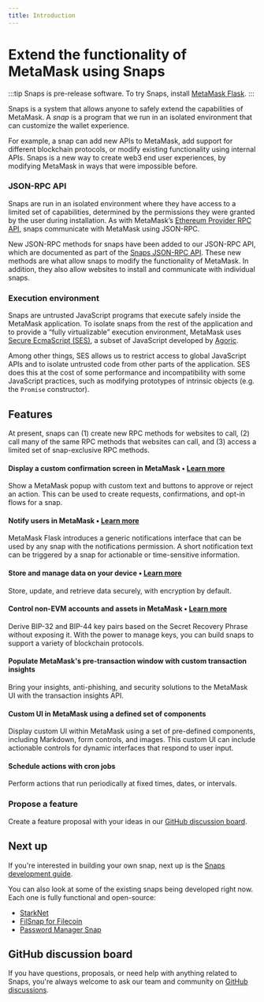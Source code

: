 ```yaml
---
title: Introduction
---
```


# Extend the functionality of MetaMask using Snaps

:::tip Snaps is pre-release software.
To try Snaps, install [MetaMask Flask](https://metamask.io/flask).
:::

Snaps is a system that allows anyone to safely extend the capabilities of MetaMask.
A _snap_ is a program that we run in an isolated environment that can customize the wallet experience.

For example, a snap can add new APIs to MetaMask, add support for different blockchain protocols, or
modify existing functionality using internal APIs.
Snaps is a new way to create web3 end user experiences, by modifying MetaMask in ways that were
impossible before.

### JSON-RPC API

Snaps are run in an isolated environment where they have access to a limited set of capabilities,
determined by the permissions they were granted by the user during installation.
As with MetaMask’s [Ethereum Provider RPC API](../api-sdk/reference/provider-api.md), snaps
communicate with MetaMask using JSON-RPC.

New JSON-RPC methods for snaps have been added to our JSON-RPC API, which are documented as part of
the [Snaps JSON-RPC API](./snaps-rpc-api.html).
These new methods are what allow snaps to modify the functionality of MetaMask.
In addition, they also allow websites to install and communicate with individual snaps.

### Execution environment

Snaps are untrusted JavaScript programs that execute safely inside the MetaMask application.
To isolate snaps from the rest of the application and to provide a “fully virtualizable” execution
environment, MetaMask uses [Secure EcmaScript (SES)](https://github.com/endojs/endo/tree/master/packages/ses),
a subset of JavaScript developed by [Agoric](https://agoric.com/).

Among other things, SES allows us to restrict access to global JavaScript APIs and to isolate
untrusted code from other parts of the application. SES does this at the cost of some performance
and incompatibility with some JavaScript practices, such as modifying prototypes of intrinsic
objects (e.g. the `Promise` constructor).

## Features

At present, snaps can (1) create new RPC methods for websites to call, (2) call many of the same RPC
methods that websites can call, and (3) access a limited set of snap-exclusive RPC methods.

#### Display a custom confirmation screen in MetaMask &bull; [Learn more](./snaps-rpc-api.html#snap-confirm)

Show a MetaMask popup with custom text and buttons to approve or reject an action.
This can be used to create requests, confirmations, and opt-in flows for a snap.

#### Notify users in MetaMask &bull; [Learn more](./snaps-rpc-api.html#snap-notify)

MetaMask Flask introduces a generic notifications interface that can be used by any snap with the
notifications permission.
A short notification text can be triggered by a snap for actionable or time-sensitive information.

#### Store and manage data on your device &bull; [Learn more](./snaps-rpc-api.html#snap-managestate)

Store, update, and retrieve data securely, with encryption by default.

#### Control non-EVM accounts and assets in MetaMask &bull; [Learn more](./snaps-rpc-api.html#snap-getbip44entropy)

Derive BIP-32 and BIP-44 key pairs based on the Secret Recovery Phrase without exposing it.
With the power to manage keys, you can build snaps to support a variety of blockchain protocols.

#### Populate MetaMask's pre-transaction window with custom transaction insights

Bring your insights, anti-phishing, and security solutions to the MetaMask UI with the transaction
insights API.

#### Custom UI in MetaMask using a defined set of components

Display custom UI within MetaMask using a set of pre-defined components, including Markdown, form
controls, and images.
This custom UI can include actionable controls for dynamic interfaces that respond to user input.

#### Schedule actions with cron jobs

Perform actions that run periodically at fixed times, dates, or intervals.

### Propose a feature

Create a feature proposal with your ideas in our
[GitHub discussion board](https://github.com/MetaMask/snaps-skunkworks/discussions).

## Next up

If you're interested in building your own snap, next up is the
[Snaps development guide](./snaps-development-guide.html).

You can also look at some of the existing snaps being developed right now.
Each one is fully functional and open-source:

- [StarkNet](https://github.com/ConsenSys/starknet-snap)
- [FilSnap for Filecoin](https://github.com/Chainsafe/filsnap/)
- [Password Manager Snap](https://github.com/ritave/snap-passwordManager)

## GitHub discussion board

If you have questions, proposals, or need help with anything related to Snaps, you're always welcome
to ask our team and community on [GitHub discussions](https://github.com/MetaMask/snaps-skunkworks/discussions).
